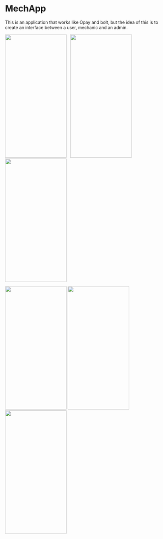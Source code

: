 # MechApp
This is an application that works like Opay and bolt, but the idea of this is to create an interface between a user, mechanic and an admin. 
<br>

<p>
<img src="https://user-images.githubusercontent.com/61922605/140636675-650ac61f-3676-4414-8865-8dce1f9a1261.png" width="200" height="400" /> &nbsp;



<img src="https://user-images.githubusercontent.com/61922605/140640406-c110fc94-8eed-4ddc-95bb-83084e901d0a.png" width="200" height="400" />
<img src="https://user-images.githubusercontent.com/61922605/140640245-de68f105-58f7-4c90-8b01-ec38b07d1e0e.png" width="200" height="400" />
</p>

<p>
<img src="https://user-images.githubusercontent.com/61922605/140640280-a0457752-16a6-44f3-a49f-cb869544fdba.png" width="200" height="400" />
<img src="https://user-images.githubusercontent.com/61922605/140640285-776fc204-33f9-4c24-a77b-2880a70ebfec.png" width="200" height="400" />
<img src="https://user-images.githubusercontent.com/61922605/140640291-14ef778b-2d1f-4eef-a208-e9f15be7aebd.png" width="200" height="400" />

</p>


